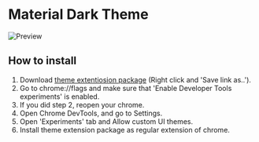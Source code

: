 # Material Dark Theme
![Preview](https://github.com/nitayneeman/material-dark-devtools/blob/master/previews/first_preview.png)

## How to install
  1. Download <a href="https://github.com/nitayneeman/material-dark-devtools/blob/master/dist/theme-extension.crx">theme extentiosion package</a> (Right click and 'Save link as..').
  2. Go to chrome://flags and make sure that 'Enable Developer Tools experiments' is enabled.
  3. If you did step 2, reopen your chrome.
  3. Open Chrome DevTools, and go to Settings.
  4. Open 'Experiments' tab and Allow custom UI themes.
  5. Install theme extension package as regular extension of chrome.
